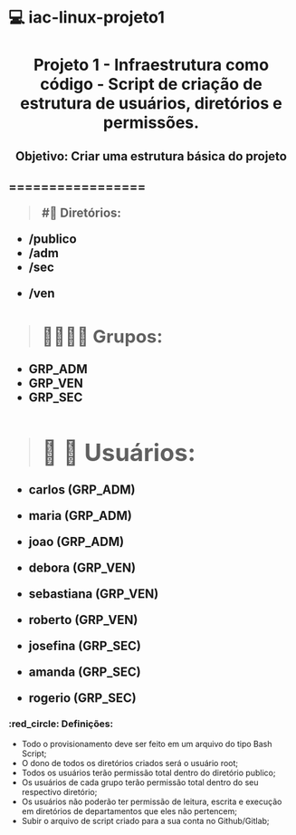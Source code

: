 # :computer: iac-linux-projeto1
<h1 align="center">Projeto 1 - Infraestrutura como código - Script de criação de estrutura de usuários, diretórios e permissões.</h1>

<h2 align="center">Objetivo: Criar uma estrutura básica do projeto<h2>

=================

> #:file_folder: Diretórios:

- /publico
- /adm
- /sec</p>
- /ven</p>

> ## :family_man_woman_girl_boy: Grupos:
- GRP_ADM
- GRP_VEN
- GRP_SEC

> # :adult: :woman: Usuários:
- carlos (GRP_ADM)
- maria (GRP_ADM)
- joao (GRP_ADM)

- debora (GRP_VEN)
- sebastiana (GRP_VEN)
- roberto (GRP_VEN)

- josefina (GRP_SEC)
- amanda (GRP_SEC)
- rogerio (GRP_SEC)

<h3>:red_circle: Definições:</h3>

- Todo o provisionamento deve ser feito em um arquivo do tipo Bash Script;
- O dono de todos os diretórios criados será o usuário root;
- Todos os usuários terão permissão total dentro do diretório publico;
- Os usuários de cada grupo terão permissão total dentro do seu respectivo diretório;
- Os usuários não poderão ter permissão de leitura, escrita e execução em diretórios de departamentos que eles não pertencem;
- Subir o arquivo de script criado para a sua conta no Github/Gitlab;
